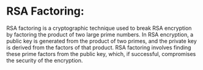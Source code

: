 # RSA Factoring:

RSA factoring is a cryptographic technique used to break RSA encryption by factoring the product of two large prime numbers. In RSA encryption, a public key is generated from the product of two primes, and the private key is derived from the factors of that product. RSA factoring involves finding these prime factors from the public key, which, if successful, compromises the security of the encryption.
